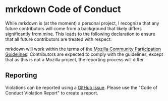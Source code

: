 # mrkdown Code of Conduct

While mrkdown is (at the moment) a personal project, I recognize that any
future contributors will come from a background that likely differs
significantly from mine. This leads to the following declaration to ensure that
all future contributors are treated with respect:

mrkdown will work within the terms of the
[Mozilla Community Participation Guidelines](https://www.mozilla.org/en-US/about/governance/policies/participation/).
Contributors are expected to comply with the guidelines, except that as this is
not a Mozilla project, the reporting process will differ.

## Reporting

Violations can be reported using a
[GitHub issue](https://github.com/tweakdeveloper/mrkdown-android/issues/new/choose).
Please use the "Code of Conduct Violation Report" to create a report.
